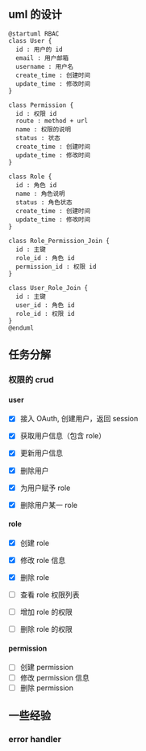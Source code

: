 ## uml 的设计

```puml
@startuml RBAC
class User {
  id : 用户的 id
  email : 用户邮箱
  username : 用户名
  create_time : 创建时间
  update_time : 修改时间
}

class Permission {
  id : 权限 id
  route : method + url
  name : 权限的说明
  status : 状态
  create_time : 创建时间
  update_time : 修改时间
}

class Role {
  id : 角色 id
  name : 角色说明
  status : 角色状态
  create_time : 创建时间
  update_time : 修改时间
}

class Role_Permission_Join {
  id : 主键
  role_id : 角色 id
  permission_id : 权限 id
}

class User_Role_Join {
  id : 主键
  user_id : 角色 id
  role_id : 权限 id
}
@enduml
```

## 任务分解

### 权限的 crud

#### user

- [x] 接入 OAuth, 创建用户，返回 session
- [x] 获取用户信息（包含 role）
- [x] 更新用户信息
- [x] 删除用户
  

- [x] 为用户赋予 role
- [x] 删除用户某一 role

#### role

- [x] 创建 role
- [x] 修改 role 信息
- [x] 删除 role

- [ ] 查看 role 权限列表
- [ ] 增加 role 的权限
- [ ] 删除 role 的权限

#### permission

- [ ] 创建 permission
- [ ] 修改 permission 信息
- [ ] 删除 permission

## 一些经验

### error handler

